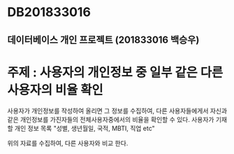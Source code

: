 DB201833016
===========
데이터베이스 개인 프로젝트 (201833016 백승우)
--------------------------------------------
# 주제 : 사용자의 개인정보 중 일부 같은 다른 사용자의 비율 확인

사용자가 개인정보를 작성하여 올리면 그 정보를 수집하여, 다른 사용자들에게서 자신과 같은 개인정보를 가진자들의 전체사용자중에서의 비율을 확인할 수 있다.
사용자가 기재할 개인 정보 목록
"성별, 생년월일, 국적, MBTI, 직업 etc"

위의 자료를 수집하여, 다른 사용자와 비교 한다.
